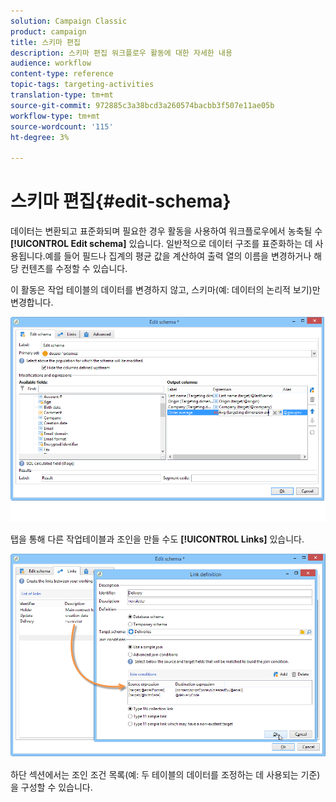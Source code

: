 ```yaml
---
solution: Campaign Classic
product: campaign
title: 스키마 편집
description: 스키마 편집 워크플로우 활동에 대한 자세한 내용
audience: workflow
content-type: reference
topic-tags: targeting-activities
translation-type: tm+mt
source-git-commit: 972885c3a38bcd3a260574bacbb3f507e11ae05b
workflow-type: tm+mt
source-wordcount: '115'
ht-degree: 3%

---
```



# 스키마 편집{#edit-schema}

데이터는 변환되고 표준화되며 필요한 경우 활동을 사용하여 워크플로우에서 농축될 수 **[!UICONTROL Edit schema]** 있습니다. 일반적으로 데이터 구조를 표준화하는 데 사용됩니다.예를 들어 필드나 집계의 평균 값을 계산하여 출력 열의 이름을 변경하거나 해당 컨텐츠를 수정할 수 있습니다.

이 활동은 작업 테이블의 데이터를 변경하지 않고, 스키마(예: 데이터의 논리적 보기)만 변경합니다.

![](assets/wf_manipulation_box.png)

탭을 통해 다른 작업테이블과 조인을 만들 수도 **[!UICONTROL Links]** 있습니다.

![](assets/wf_manipulation_box_link_tab.png)

하단 섹션에서는 조인 조건 목록(예: 두 테이블의 데이터를 조정하는 데 사용되는 기준)을 구성할 수 있습니다.
